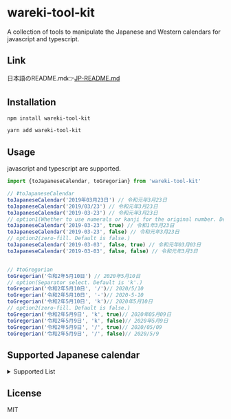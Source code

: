 # wareki-tool-kit

A collection of tools to manipulate the Japanese and Western calendars for javascript and typescript.

## Link

日本語のREADME.md👉[JP-README.md](https://github.com/Rujuu-prog/wareki-tool-kit/blob/main/JP-README.md)

## Installation

```bash
npm install wareki-tool-kit
```

```bash
yarn add wareki-tool-kit
```

## Usage

javascript and typescript are supported.

```typescript
import {toJapaneseCalendar, toGregorian} from 'wareki-tool-kit'

// ⏬toJapaneseCalendar
toJapaneseCalendar('2019年03月23日') // 令和元年3月23日
toJapaneseCalendar('2019/03/23') // 令和元年3月23日
toJapaneseCalendar('2019-03-23') // 令和元年3月23日
// option1(Whether to use numerals or kanji for the original number. Default is false.)
toJapaneseCalendar('2019-03-23', true) // 令和1年3月23日
toJapaneseCalendar('2019-03-23', false) // 令和元年3月23日
// option2(zero-fill. Default is false.)
toJapaneseCalendar('2019-03-03', false, true) // 令和元年03月03日
toJapaneseCalendar('2019-03-03', false, false) // 令和元年3月3日


// ⏬toGregorian
toGregorian('令和2年5月10日') // 2020年5月10日
// option(Separator select. Default is 'k'.)
toGregorian('令和2年5月10日', '/')// 2020/5/10
toGregorian('令和2年5月10日', '-')// 2020-5-10
toGregorian('令和2年5月10日', 'k')// 2020年5月10日
// option2(zero-fill. Default is false.)
toGregorian('令和2年5月9日', 'k', true)// 2020年05月09日
toGregorian('令和2年5月9日', 'k', false)// 2020年5月9日
toGregorian('令和2年5月9日', '/', true)// 2020/05/09
toGregorian('令和2年5月9日', '/', false)// 2020/5/9
```

## Supported Japanese calendar

<details><summary>Supported List</summary>

| Japanese Calendar |  AD |
|:-----------|------------:|
| 令和       | 2019        |
| 平成       | 1989        |
| 昭和       | 1926        |
| 大正       | 1912        |
| 明治       | 1868        |
| 慶応       | 1865        |
| 元治       | 1864        |
| 文久       | 1861        |
| 万延       | 1860        |
| 安政       | 1854        |
| 嘉永       | 1848        |
| 弘化       | 1844        |
| 天保       | 1830        |
</details>

## License

MIT
